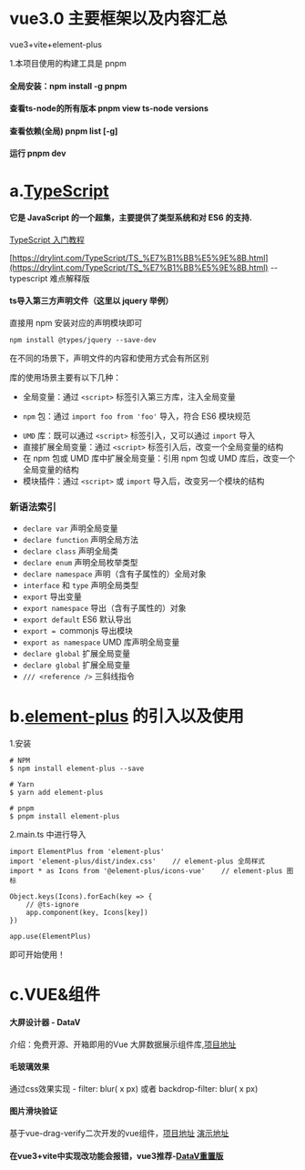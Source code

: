 # vue3.0 主要框架以及内容汇总

vue3+vite+element-plus

1.本项目使用的构建工具是 pnpm

#### 全局安装：npm install -g pnpm

#### 查看ts-node的所有版本 pnpm view ts-node versions

#### 查看依赖(全局) pnpm list [-g]

#### 运行 pnpm dev

# a.[TypeScript](https://www.typescriptlang.org/docs/handbook/basic-types.html)

#### 它是 JavaScript 的一个超集，主要提供了类型系统和对 ES6 的支持.

[TypeScript 入门教程](https://ts.xcatliu.com/)

[https://drylint.com/TypeScript/TS_%E7%B1%BB%E5%9E%8B.html](https://drylint.com/TypeScript/TS_%E7%B1%BB%E5%9E%8B.html) -- typescript 难点解释版

#### ts导入第三方声明文件（这里以 jquery 举例）

直接用 npm 安装对应的声明模块即可
````
npm install @types/jquery --save-dev
````

在不同的场景下，声明文件的内容和使用方式会有所区别

库的使用场景主要有以下几种：

- 全局变量：通过 `<script>` 标签引入第三方库，注入全局变量
* `npm` 包：通过 `import foo from 'foo'` 导入，符合 ES6 模块规范 
+ `UMD` 库：既可以通过 `<script>` 标签引入，又可以通过 `import` 导入 
+ 直接扩展全局变量：通过 `<script>` 标签引入后，改变一个全局变量的结构 
+ 在 npm 包或 UMD 库中扩展全局变量：引用 npm 包或 UMD 库后，改变一个全局变量的结构 
+ 模块插件：通过 `<script>` 或 `import` 导入后，改变另一个模块的结构 

### 新语法索引

+ `declare var` 声明全局变量
+ `declare function` 声明全局方法
+ `declare class` 声明全局类
+ `declare enum` 声明全局枚举类型
+ `declare namespace` 声明（含有子属性的）全局对象
+ `interface` 和 `type` 声明全局类型
+ `export` 导出变量
+ `export namespace` 导出（含有子属性的）对象
+ `export default` ES6 默认导出
+ `export = `commonjs 导出模块
+ `export as namespace` UMD 库声明全局变量
+ `declare global` 扩展全局变量
+ `declare global` 扩展全局变量
+ `/// <reference />` 三斜线指令



# b.[element-plus](https://element-plus.org/zh-CN/) 的引入以及使用

1.安装

````
# NPM
$ npm install element-plus --save

# Yarn
$ yarn add element-plus

# pnpm
$ pnpm install element-plus
````

2.main.ts 中进行导入

````
import ElementPlus from 'element-plus'
import 'element-plus/dist/index.css'    // element-plus 全局样式
import * as Icons from '@element-plus/icons-vue'    // element-plus 图标

Object.keys(Icons).forEach(key => {
    // @ts-ignore
    app.component(key, Icons[key])
})

app.use(ElementPlus)
````
即可开始使用！

# c.VUE&组件

#### 大屏设计器  - DataV

介绍：免费开源、开箱即用的Vue 大屏数据展示组件库,[项目地址](http://datav.jiaminghi.com/)

#### 毛玻璃效果

通过css效果实现 - filter: blur( x px) 或者 backdrop-filter: blur( x px)

#### 图片滑块验证

基于vue-drag-verify二次开发的vue组件，[项目地址](https://github.com/yimijianfang/vue-drag-verify) [演示地址](https://yimijianfang.github.io/vue-drag-verify/#/)

#### 在vue3+vite中实现改功能会报错，vue3推荐-[DataV重置版](https://datav-vue3.netlify.app/Guide/index.html)